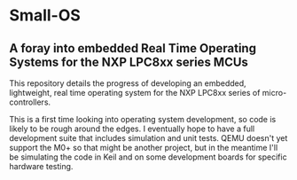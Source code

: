 # Small-OS

## A foray into embedded Real Time Operating Systems for the NXP LPC8xx series MCUs

This repository details the progress of developing an embedded, lightweight, real time operating system for the NXP LPC8xx series of micro-controllers.

This is a first time looking into operating system development, so code is likely to be rough around the edges. I eventually hope to have a full development suite that includes simulation and unit tests. QEMU doesn't yet support the M0+ so that might be another project, but in the meantime I'll be simulating the code in Keil and on some development boards for specific hardware testing.
